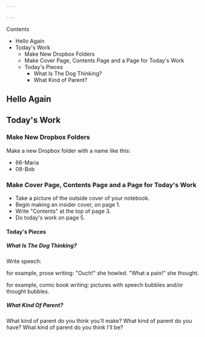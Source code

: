 ```yaml
---

---
```


Contents
* Hello Again
* Today's Work
	* Make New Dropbox Folders
	* Make Cover Page, Contents Page and a Page for Today's Work
	* Today's Pieces
		* What Is The Dog Thinking?
		* What Kind of Parent?

## Hello Again

## Today's Work

### Make New Dropbox Folders

Make a new Dropbox folder with a name like this:
* 66-Maria
* 08-Bob

### Make Cover Page, Contents Page and a Page for Today's Work

- Take a picture of the outside cover of your notebook.
- Begin making an insider cover, on page 1.
- Write "Contents" at the top of page 3.
- Do today's work on page 5.


#### Today's Pieces

##### What Is The Dog Thinking?

Write speech:

for example, prose writing:
	"Ouch!" she howled.
	"What a pain!" she thought.

for example, comic book writing: 
	pictures with
	speech bubbles and/or thought bubbles.

##### What Kind Of Parent?

What kind of parent do you think you'll make?
What kind of parent do you have?
What kind of parent do you think I'll be?


